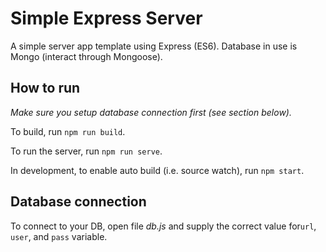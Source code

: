 # Simple Express Server

A simple server app template using Express (ES6). Database in use is Mongo (interact through Mongoose).

## How to run

*Make sure you setup database connection first (see section below).*

To build, run `npm run build`.

To run the server, run `npm run serve`.

In development, to enable auto build (i.e. source watch), run `npm start`.

## Database connection

To connect to your DB, open file *db.js* and supply the correct value for`url`, `user`, and `pass` variable.